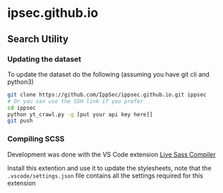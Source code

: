 # ipsec.github.io

## Search Utility

### Updating the dataset

To update the dataset do the following (assuming you have git cli and python3)

```sh
git clone https://github.com/IppSec/ippsec.github.io.git ippsec
# Or you can use the SSH link if you prefer
cd ippsec
python yt_crawl.py -g [put your api key here]]
git push
```

### Compiling SCSS

Development was done with the VS Code extension [Live Sass Compiler](https://marketplace.visualstudio.com/items?itemName=ritwickdey.live-sass)

Install this extention and use it to update the stylesheets, note that the `.vscode/settings.json` file contains all the settings required for this extension
